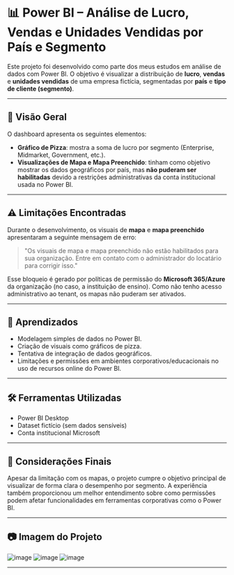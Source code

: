# 📊 Power BI – Análise de Lucro, Vendas e Unidades Vendidas por País e Segmento

Este projeto foi desenvolvido como parte dos meus estudos em análise de dados com Power BI. O objetivo é visualizar a distribuição de **lucro**, **vendas** e **unidades vendidas** de uma empresa fictícia, segmentadas por **país** e **tipo de cliente (segmento)**.

---

## 📌 Visão Geral

O dashboard apresenta os seguintes elementos:

- **Gráfico de Pizza**: mostra a soma de lucro por segmento (Enterprise, Midmarket, Government, etc.).
- **Visualizações de Mapa e Mapa Preenchido**: tinham como objetivo mostrar os dados geográficos por país, mas **não puderam ser habilitadas** devido a restrições administrativas da conta institucional usada no Power BI.

---

## ⚠️ Limitações Encontradas

Durante o desenvolvimento, os visuais de **mapa** e **mapa preenchido** apresentaram a seguinte mensagem de erro:

> "Os visuais de mapa e mapa preenchido não estão habilitados para sua organização. Entre em contato com o administrador do locatário para corrigir isso."

Esse bloqueio é gerado por políticas de permissão do **Microsoft 365/Azure** da organização (no caso, a instituição de ensino). Como não tenho acesso administrativo ao tenant, os mapas não puderam ser ativados.

---

## 🧠 Aprendizados

- Modelagem simples de dados no Power BI.
- Criação de visuais como gráficos de pizza.
- Tentativa de integração de dados geográficos.
- Limitações e permissões em ambientes corporativos/educacionais no uso de recursos online do Power BI.

---

## 🛠️ Ferramentas Utilizadas

- Power BI Desktop
- Dataset fictício (sem dados sensíveis)
- Conta institucional Microsoft

---

## 🧩 Considerações Finais

Apesar da limitação com os mapas, o projeto cumpre o objetivo principal de visualizar de forma clara o desempenho por segmento. A experiência também proporcionou um melhor entendimento sobre como permissões podem afetar funcionalidades em ferramentas corporativas como o Power BI.

---

## 📷 Imagem do Projeto
![image](https://github.com/user-attachments/assets/d4584c00-b070-4388-b847-b70de155babb)
![image](https://github.com/user-attachments/assets/70ec60e6-f384-46b8-a8ff-6e1f95129896)
![image](https://github.com/user-attachments/assets/fa0a6506-f8dd-4187-b46f-e5147e1bd857)

---

